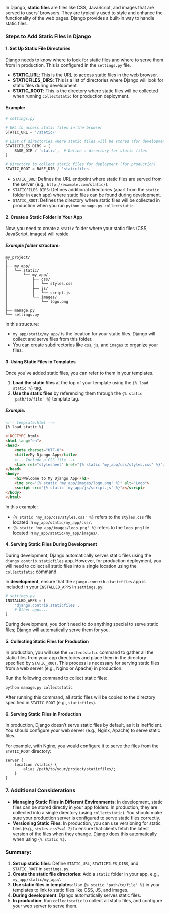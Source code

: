 In Django, **static files** are files like CSS, JavaScript, and images that are served to users' browsers. They are typically used to style and enhance the functionality of the web pages. Django provides a built-in way to handle static files.

### Steps to Add Static Files in Django

#### 1. **Set Up Static File Directories**

Django needs to know where to look for static files and where to serve them from in production. This is configured in the `settings.py` file.

- **STATIC_URL**: This is the URL to access static files in the web browser.
- **STATICFILES_DIRS**: This is a list of directories where Django will look for static files during development.
- **STATIC_ROOT**: This is the directory where static files will be collected when running `collectstatic` for production deployment.

#### Example:

```python
# settings.py

# URL to access static files in the browser
STATIC_URL = '/static/'

# List of directories where static files will be stored (for development)
STATICFILES_DIRS = [
    BASE_DIR / 'static',  # Define a directory for static files
]

# Directory to collect static files for deployment (for production)
STATIC_ROOT = BASE_DIR / 'staticfiles'
```

- `STATIC_URL`: Defines the URL endpoint where static files are served from the server (e.g., `http://example.com/static/`).
- `STATICFILES_DIRS`: Defines additional directories (apart from the `static` folder in each app) where static files can be found during development.
- `STATIC_ROOT`: Defines the directory where static files will be collected in production when you run `python manage.py collectstatic`.

#### 2. **Create a Static Folder in Your App**

Now, you need to create a `static` folder where your static files (CSS, JavaScript, images) will reside.

##### Example folder structure:
```
my_project/
│
├── my_app/
│   └── static/
│       └── my_app/
│           ├── css/
│           │   └── styles.css
│           ├── js/
│           │   └── script.js
│           └── images/
│               └── logo.png
│
├── manage.py
└── settings.py
```

In this structure:
- `my_app/static/my_app/` is the location for your static files. Django will collect and serve files from this folder.
- You can create subdirectories like `css`, `js`, and `images` to organize your files.

#### 3. **Using Static Files in Templates**

Once you've added static files, you can refer to them in your templates.

1. **Load the static files** at the top of your template using the `{% load static %}` tag.
2. **Use the static files** by referencing them through the `{% static 'path/to/file' %}` template tag.

##### Example:

```html
<!-- template.html -->
{% load static %}

<!DOCTYPE html>
<html lang="en">
<head>
    <meta charset="UTF-8">
    <title>My Django App</title>
    <!-- Include a CSS file -->
    <link rel="stylesheet" href="{% static 'my_app/css/styles.css' %}">
</head>
<body>
    <h1>Welcome to My Django App</h1>
    <img src="{% static 'my_app/images/logo.png' %}" alt="Logo">
    <script src="{% static 'my_app/js/script.js' %}"></script>
</body>
</html>
```

In this example:
- `{% static 'my_app/css/styles.css' %}` refers to the `styles.css` file located in `my_app/static/my_app/css/`.
- `{% static 'my_app/images/logo.png' %}` refers to the `logo.png` file located in `my_app/static/my_app/images/`.

#### 4. **Serving Static Files During Development**

During development, Django automatically serves static files using the `django.contrib.staticfiles` app. However, for production deployment, you will need to collect all static files into a single location using the `collectstatic` command.

In **development**, ensure that the `django.contrib.staticfiles` app is included in your `INSTALLED_APPS` in `settings.py`:

```python
# settings.py
INSTALLED_APPS = [
    'django.contrib.staticfiles',
    # Other apps...
]
```

During development, you don’t need to do anything special to serve static files; Django will automatically serve them for you.

#### 5. **Collecting Static Files for Production**

In production, you will use the `collectstatic` command to gather all the static files from your app directories and place them in the directory specified by `STATIC_ROOT`. This process is necessary for serving static files from a web server (e.g., Nginx or Apache) in production.

Run the following command to collect static files:

```bash
python manage.py collectstatic
```

After running this command, all static files will be copied to the directory specified in `STATIC_ROOT` (e.g., `staticfiles`).

#### 6. **Serving Static Files in Production**

In production, Django doesn’t serve static files by default, as it is inefficient. You should configure your web server (e.g., Nginx, Apache) to serve static files.

For example, with Nginx, you would configure it to serve the files from the `STATIC_ROOT` directory:

```nginx
server {
    location /static/ {
        alias /path/to/your/project/staticfiles/;
    }
}
```

### 7. **Additional Considerations**

- **Managing Static Files in Different Environments**: In development, static files can be stored directly in your app folders. In production, they are collected into a single directory (using `collectstatic`). You should make sure your production server is configured to serve static files correctly.
- **Versioning Static Files**: In production, you can use versioning for static files (e.g., `styles.css?v=1.2`) to ensure that clients fetch the latest version of the files when they change. Django does this automatically when using `{% static %}`.
  
### Summary:

1. **Set up static files**: Define `STATIC_URL`, `STATICFILES_DIRS`, and `STATIC_ROOT` in `settings.py`.
2. **Create the static file directories**: Add a `static` folder in your app, e.g., `my_app/static/my_app/`.
3. **Use static files in templates**: Use `{% static 'path/to/file' %}` in your templates to link to static files like CSS, JS, and images.
4. **During development**: Django automatically serves static files.
5. **In production**: Run `collectstatic` to collect all static files, and configure your web server to serve them.
